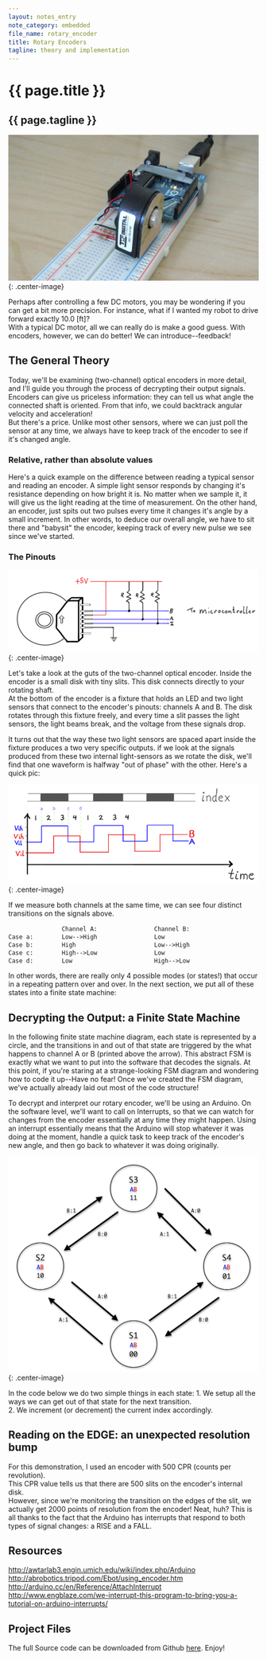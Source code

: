 ```yaml
---
layout: notes_entry
note_category: embedded
file_name: rotary_encoder
title: Rotary Encoders
tagline: theory and implementation
---
```

# {{ page.title }}

## {{ page.tagline }}

![](/notes/embedded/rotary_encoder/pics/encoderIntro.jpg){: .center-image}

Perhaps after controlling a few DC motors, you may be wondering if you can get a bit more
 precision.  For instance, what if I wanted my robot to drive forward exactly 10.0 [ft]?  
With a typical DC motor, all we can really do is make a good guess.  With encoders, 
however, we can do better!  We can introduce--feedback!

## The General Theory

Today, we'll be examining (two-channel) optical encoders in more detail, and I'll 
guide you through the process of decrypting their output signals.  Encoders can 
give us priceless information: they can tell us what angle the connected shaft is 
oriented.  From that info, we could backtrack angular velocity and acceleration!  
But there's a price.  Unlike most other sensors, where we can just poll the sensor 
at any time, we always have to keep track of the encoder to see if it's changed angle.  

### Relative, rather than absolute values

Here's a quick example on the difference between reading a typical sensor and reading 
an encoder.  A simple light sensor responds by changing it's resistance depending 
on how bright it is.  No matter when we sample it, it will give us the light reading 
at the time of measurement.  On the other hand,  an encoder, just spits out two pulses 
every time it changes it's angle by a small increment.  In other words,  to deduce our 
overall angle, we have to sit there and "babysit" the encoder, keeping track of every 
new pulse we see since we've started.  

### The Pinouts

![](/notes/embedded/rotary_encoder/pics/internalDiagram.png){: .center-image}

Let's take a look at the guts of the two-channel optical encoder.  Inside the encoder 
is a small disk with tiny slits.  This disk connects directly to your rotating shaft.  
At the bottom of the encoder is a fixture that holds an LED and two light sensors that 
connect to the encoder's pinouts: channels A and B.  The disk rotates through this 
fixture freely, and every time a slit passes the light sensors, the light beams break, 
and the voltage from these signals drop.  

It turns out that the way these two light sensors are spaced apart inside the fixture 
produces a two very specific outputs.  if we look at the signals produced from these two
 internal light-sensors as we rotate the disk, we'll find that one waveform is halfway 
"out of phase" with the other.  Here's a quick pic:

![](/notes/embedded/rotary_encoder/pics/waveformCropped.png){: .center-image}

If we measure both channels at the same time, we can see four distinct transitions on the signals above.
    
                   Channel A:                Channel B: 
    Case a:        Low-->High                Low
    Case b:        High                      Low-->High
    Case c:        High-->Low                Low
    Case d:        Low                       High-->Low
    

In other words, there are really only 4 possible modes (or states!) that occur in a 
repeating pattern over and over.  In the next section, we put all of these states 
into a finite state machine:

## Decrypting the Output: a Finite State Machine

In the following finite state machine diagram, each state is represented by a circle,
 and the transitions in and out of that state are triggered by the what happens to 
channel A or B (printed above the arrow).  This abstract FSM is exactly what we want 
to put into the software that decodes the signals.  At this point, if you're staring 
at a strange-looking FSM diagram and wondering how to code it up--Have no fear!  Once 
we've created the FSM diagram, we've actually already laid out most of the code structure!

To decrypt and interpret our rotary encoder, we'll be using an Arduino.  On the software 
level, we'll want to call on Interrupts, so that we can watch for changes from the encoder 
essentially at any time they might happen.  Using an interrupt essentially means that 
the Arduino will stop whatever it was doing at the moment, handle a quick task to keep 
track of the encoder's new angle, and then go back to whatever it was doing originally.

![](/notes/embedded/rotary_encoder/pics/fsm.png){: .center-image}

In the code below we do two simple things in each state: 
    1. We setup all the ways we can get out of that state for the next transition.<br>
    2. We increment (or decrement) the current index accordingly.<br>

## Reading on the EDGE: an unexpected resolution bump

For this demonstration, I used an encoder with 500 CPR (counts per revolution).  
This CPR value tells us that there are 500 slits on the encoder's internal disk.  
However, since we're monitoring the transition on the edges of the slit, we actually
 get 2000 points of resolution from the encoder!  Neat, huh?  This is all thanks to 
the fact that the Arduino has interrupts that respond to both types of signal 
changes: a RISE and a FALL.  

## Resources

<a href='http://awtarlab3.engin.umich.edu/wiki/index.php/Arduino'>http://awtarlab3.engin.umich.edu/wiki/index.php/Arduino</a><br>
<a href='http://abrobotics.tripod.com/Ebot/using_encoder.htm'>http://abrobotics.tripod.com/Ebot/using_encoder.htm</a><br>
<a href='http://arduino.cc/en/Reference/AttachInterrupt'>http://arduino.cc/en/Reference/AttachInterrupt</a><br>
<a href='http://www.engblaze.com/we-interrupt-this-program-to-bring-you-a-tutorial-on-arduino-interrupts/'>http://www.engblaze.com/we-interrupt-this-program-to-bring-you-a-tutorial-on-arduino-interrupts/</a><br>


## Project Files

The full Source code can be downloaded from Github 
<a href='https://github.com/Poofjunior/ArduinoQuadratureRotaryEncoder'>here</a>.
Enjoy!
